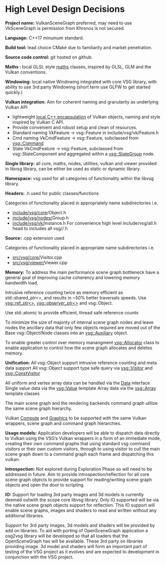# High Level Design Decisions

**Project name:** VulkanSceneGraph preferred, may need to use VkSceneGraph is permission from Khronos is not secured.

**Language:** C++17 minumum standard.

**Build tool:** lead choice CMake due to familiarity and market penetration.

**Source code control:** git hosted on github.

**Maths :** local GLSL style [maths](../../include/vsg/maths/) classes, inspired by GLSL, GLM and the Vulkan conventions.

**Windowing:** local native Windowing integrated with core VSG library, with ability to use 3rd party Windowing (short term use GLFW to get started quickly.)

**Vulkan integration:** Aim for coherent naming and granularity as underlying Vulkan API

* lightweight [local C++ encapsulation](../../include/vsg/vk) of Vulkan objects, naming and style inspired by Vulkan C API.
* Provide convenient and robust setup and clean of resources.
* Standard naming VkFeature -> vsg::Feature in include/vsg/vk/Feature.h
* Cmd naming VkCmdFeature -> vsg::Feature, subclassed from [vsg::Command](../../include/vsg/vk/Command.h)
* State VkCmdFeature -> vsg::Feature, subclassed from vsg::StateComponent and aggregated within a [vsg::StateGroup](../../include/vsg/nodes/StateGroup.h) node.


**Single library:** all core, maths, nodes, utilities, vulkan and viewer provided in libvsg library, can be either be used as static or dynamic library.

**Namespace:** vsg used for all categories of functionality within the libvsg library.

**Headers:** .h used for public classes/functions

Categories of functionality placed in appropriately name subdirectories i.e.

* [include/vsg/core](../../include/vsg/core/)/Object.h
* [include/vsg/nodes/](../../include/vsg/nodes/)Group.h
* [include/vsg/vk/](../../include/vsg/vk/)Instance.h
For convenience high level include/vsg/all.h head to includes all vsg/*/*.h

**Source:** .cpp extension used

Categories of functionality placed in appropriate name subdirectories i.e.

* [src/vsg/core/](../../src/vsg/core/)Visitor.cpp
* [src/vsg/viewer/](../../src/vsg/viewer/)Viewer.cpp


**Memory:** To address the main performance scene graph bottleneck have a general goal of improving cache coherency and lowering memory bandwidth load.

Intrusive reference counting twice as memory efficient as std::shared_ptr<>, and results in ~50% better traversals speeds. Use [vsg::ref_ptr<>](../../include/vsg/core/ref_ptr.h), [vsg::observer_ptr<>](../../include/vsg/core/observer_ptr.h) and vsg::Object.

Use std::atomic to provide efficient, thread safe reference counts

To minimize the size of majority of internal scene graph nodes and leave nodes the ancillary data that only few objects required are moved out of the
Base vsg::Object/Node classes into an [vsg::Auxiliary](../../include/vsg/core/Auxiliary.h) object.

To enable greater control over memory manangment [vsg::Allocator](../../include/vsg/core/Allocator.h) class to enable application to control how the scene graph allocates and deletes memory.

**Unification:**
All vsg::Object support intrusive reference counting and meta data support All vsg::Object support type safe query via [vsg::Visitor](../../include/vsg/core/Visitor.h) and [vsg::ConstVisitor](../../include/vsg/core/ConstVisitor.h)

All uniform and vertex array data can be handled via the [Data](../../include/vsg/core/Data.h) interface Single value data via the [vsg::Value](](../../include/vsg/core/Value.h)) template Array data via the [vsg::Array](](../../include/vsg/core/Array.h)) template classes

The main scene graph and the rendering backends command graph utilize the same scene graph hierarchy.

Vulkan [Compute](../../include/vsg/vk/ComputePipeline.h) and [Graphics](../../include/vsg/vk/GraphicsPipeline.h) to be supported with the same Vulkan wrappers, scene graph and command graph hierarchies.


**Usage models:** Application developers will be able to dispatch data directly to Vulkan using the VSG’s Vulkan wrappers in a form of an immediate mode, creating their own command graphs that using standard vsg command visitors or their own custom visitors, through to using visitor to cull the main scene graph down to a command graph each frame and dispatching this vulkan.


**Introspection:** Not explored during Exploration Phase so will need to be addressed in future. Aim to provide introspection/reflection for all core scene graph objects to provide support for reading/writing scene graph objects and open the door to scripting.


**IO:** Support for loading 3rd party images and 3d models is currently deemed outwith the scope core libvsg library.  Only IO supported will be via the native scene graph objects support for reflection. This IO support will enable scene graphs, images and shaders to read and written without
any additional libraries.


Support for 3rd party images, 3d models and shaders will be provided by add
on libraries. To aid with porting of OpenSceneGraph application a osg2vsg
library will be developed so that all loaders that the OpenSceneGraph has will
be available.  These 3rd party on libraries providing image. 3d model and shaders will form an important part of testing of the VSG project as it evolves and are expected to development in conjunction with the VSG project.
